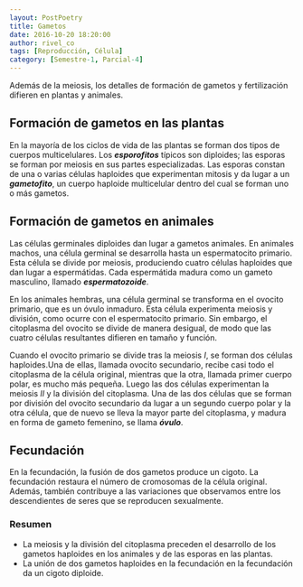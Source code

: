 ```yaml
---
layout: PostPoetry
title: Gametos
date: 2016-10-20 18:20:00
author: rivel_co
tags: [Reproducción, Célula]
category: [Semestre-1, Parcial-4]
---
```


Además de la meiosis, los detalles de formación de gametos y fertilización difieren en plantas y animales.

## Formación de gametos en las plantas 

En la mayoría de los ciclos de vida de las plantas se forman dos tipos de cuerpos multicelulares. Los ***esporofitos*** típicos son diploides; las esporas se forman por meiosis en sus partes especializadas. Las esporas constan de una o varias células haploides que experimentan mitosis y da lugar a un ***gametofito***, un cuerpo haploide multicelular dentro del cual se forman uno o más gametos.

## Formación de gametos en animales

Las células germinales diploides dan lugar a gametos animales. En animales machos, una célula germinal se desarrolla hasta un espermatocito primario. Esta célula se divide por meiosis, produciendo cuatro células haploides que dan lugar a espermátidas. Cada espermátida madura como un gameto masculino, llamado ***espermatozoide***.

En los animales hembras, una célula germinal se transforma en el ovocito primario, que es un óvulo inmaduro. Esta célula experimenta meiosis y división, como ocurre con el espermatocito primario. Sin embargo, el citoplasma del ovocito se divide de manera desigual, de modo que las cuatro células resultantes difieren en tamaño y función.

Cuando el ovocito primario se divide tras la meiosis *I*, se forman dos células haploides.Una de ellas, llamada ovocito secundario, recibe casi todo el citoplasma de la célula original, mientras que la otra, llamada primer cuerpo polar, es mucho más pequeña. Luego las dos células experimentan la meiosis *II* y la división del citoplasma. Una de las dos células que se forman por división del ovocito secundario da lugar a un segundo cuerpo polar y la otra célula, que de nuevo se lleva la mayor parte del citoplasma, y madura en forma de gameto femenino, se llama ***óvulo***.

## Fecundación

En la fecundación, la fusión de dos gametos produce un cigoto. La fecundación restaura el número de cromosomas de la célula original. Además, también contribuye a las variaciones que observamos entre los descendientes de seres que se reproducen sexualmente. 

### Resumen

- La meiosis y la división del citoplasma preceden el desarrollo de los gametos haploides en los animales y de las esporas en las plantas.
- La unión de dos gametos haploides en la fecundación en la fecundación da un cigoto diploide.